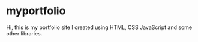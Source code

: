 # myportfolio
Hi, this is my portfolio site I created using HTML, CSS JavaScript and some other libraries. 
